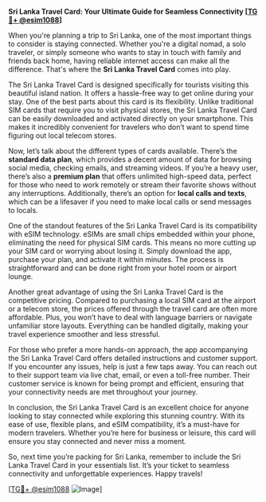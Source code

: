 **Sri Lanka Travel Card: Your Ultimate Guide for Seamless Connectivity [[TG💪+ @esim1088](https://t.me/s/esim1088)]**

When you're planning a trip to Sri Lanka, one of the most important things to consider is staying connected. Whether you're a digital nomad, a solo traveler, or simply someone who wants to stay in touch with family and friends back home, having reliable internet access can make all the difference. That's where the **Sri Lanka Travel Card** comes into play.

The Sri Lanka Travel Card is designed specifically for tourists visiting this beautiful island nation. It offers a hassle-free way to get online during your stay. One of the best parts about this card is its flexibility. Unlike traditional SIM cards that require you to visit physical stores, the Sri Lanka Travel Card can be easily downloaded and activated directly on your smartphone. This makes it incredibly convenient for travelers who don’t want to spend time figuring out local telecom stores.

Now, let’s talk about the different types of cards available. There’s the **standard data plan**, which provides a decent amount of data for browsing social media, checking emails, and streaming videos. If you’re a heavy user, there’s also a **premium plan** that offers unlimited high-speed data, perfect for those who need to work remotely or stream their favorite shows without any interruptions. Additionally, there’s an option for **local calls and texts**, which can be a lifesaver if you need to make local calls or send messages to locals.

One of the standout features of the Sri Lanka Travel Card is its compatibility with eSIM technology. eSIMs are small chips embedded within your phone, eliminating the need for physical SIM cards. This means no more cutting up your SIM card or worrying about losing it. Simply download the app, purchase your plan, and activate it within minutes. The process is straightforward and can be done right from your hotel room or airport lounge.

Another great advantage of using the Sri Lanka Travel Card is the competitive pricing. Compared to purchasing a local SIM card at the airport or a telecom store, the prices offered through the travel card are often more affordable. Plus, you won’t have to deal with language barriers or navigate unfamiliar store layouts. Everything can be handled digitally, making your travel experience smoother and less stressful.

For those who prefer a more hands-on approach, the app accompanying the Sri Lanka Travel Card offers detailed instructions and customer support. If you encounter any issues, help is just a few taps away. You can reach out to their support team via live chat, email, or even a toll-free number. Their customer service is known for being prompt and efficient, ensuring that your connectivity needs are met throughout your journey.

In conclusion, the Sri Lanka Travel Card is an excellent choice for anyone looking to stay connected while exploring this stunning country. With its ease of use, flexible plans, and eSIM compatibility, it’s a must-have for modern travelers. Whether you’re here for business or leisure, this card will ensure you stay connected and never miss a moment.

So, next time you’re packing for Sri Lanka, remember to include the Sri Lanka Travel Card in your essentials list. It’s your ticket to seamless connectivity and unforgettable experiences. Happy travels! 

[[TG💪+ @esim1088](https://t.me/s/esim1088) ![Image](https://i.postimg.cc/Y0z9fWf4/image.png)]